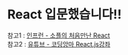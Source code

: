 # React 입문했습니다!!
참고1 : [인프런 - 소플의 처음만난 React](https://www.inflearn.com/course/%EC%B2%98%EC%9D%8C-%EB%A7%8C%EB%82%9C-%EB%A6%AC%EC%95%A1%ED%8A%B8) \
참고2 : [유튜브 - 코딩앙마 React.js강좌](https://www.youtube.com/playlist?list=PLZKTXPmaJk8J_fHAzPLH8CJ_HO_M33e7-)
